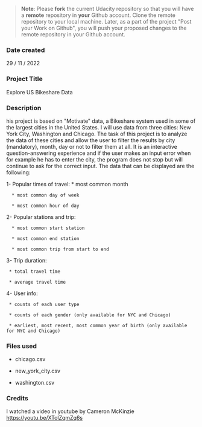 >**Note**: Please **fork** the current Udacity repository so that you will have a **remote** repository in **your** Github account. Clone the remote repository to your local machine. Later, as a part of the project "Post your Work on Github", you will push your proposed changes to the remote repository in your Github account.

### Date created

29 / 11 / 2022

### Project Title

Explore US Bikeshare Data

### Description

his project is based on "Motivate" data, a Bikeshare system used in some of the largest cities in the United States. I will use data from three cities: New York City, Washington and Chicago. The task of this project is to analyze the data of these cities and allow the user to filter the results by city (mandatory), month, day or not to filter them at all. It is an interactive question-answering experience and if the user makes an input error when for example he has to enter the city, the program does not stop but will continue to ask for the correct input. The data that can be displayed are the following:

1- Popular times of travel:
      * most common month
      
      * most common day of week
      
      * most common hour of day
      
2- Popular stations and trip:

      * most common start station

      * most common end station

      * most common trip from start to end

3- Trip duration:

     * total travel time

     * average travel time

4- User info:

     * counts of each user type

     * counts of each gender (only available for NYC and Chicago)

     * earliest, most recent, most common year of birth (only available for NYC and Chicago)

### Files used

* chicago.csv

* new_york_city.csv

* washington.csv

### Credits

I watched a video in youtube by Cameron McKinzie https://youtu.be/XTolZqmZq6s
